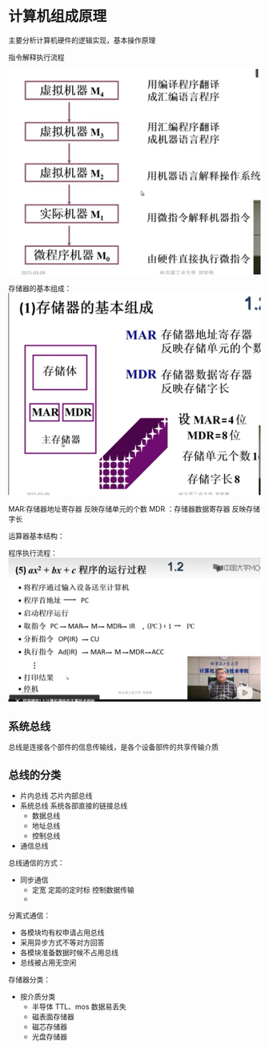 # 计算机组成原理
主要分析计算机硬件的逻辑实现，基本操作原理

指令解释执行流程

![img](images/computer_comand_inerpreter.jpg)

存储器的基本组成：
![img](images/computer_store.jpg)

MAR:存储器地址寄存器 反映存储单元的个数
MDR ：存储器数据寄存器 反映存储字长

运算器基本结构：

程序执行流程：
![img](images/comput_pro_exec_flow.jpg)

## 系统总线
总线是连接各个部件的信息传输线，是各个设备部件的共享传输介质

## 总线的分类
- 片内总线 芯片内部总线
- 系统总线 系统各部直接的链接总线
  - 数据总线
  - 地址总线
  - 控制总线
- 通信总线

总线通信的方式：
- 同步通信
  - 定宽 定距的定时标 控制数据传输
  - 

分离式通信：
- 各模块均有权申请占用总线
- 采用异步方式不等对方回答
- 各模块准备数据时候不占用总线
- 总线被占用无空闲

存储器分类：
- 按介质分类
  - 半导体 TTL、mos 数据易丢失
  - 磁表面存储器
  - 磁芯存储器
  - 光盘存储器
  